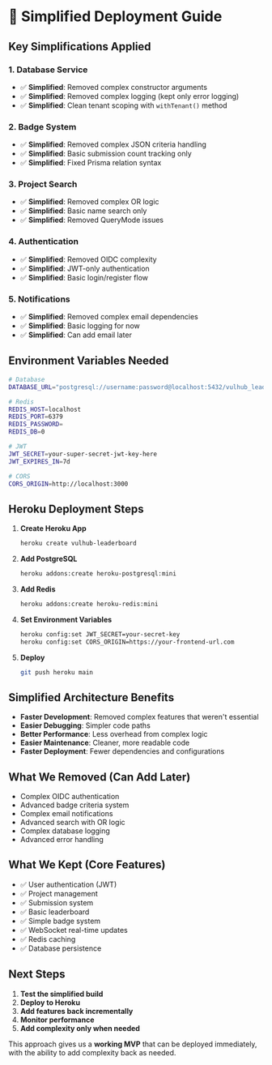 # 🚀 **Simplified Deployment Guide**

## **Key Simplifications Applied**

### **1. Database Service**
- ✅ **Simplified**: Removed complex constructor arguments
- ✅ **Simplified**: Removed complex logging (kept only error logging)
- ✅ **Simplified**: Clean tenant scoping with `withTenant()` method

### **2. Badge System**
- ✅ **Simplified**: Removed complex JSON criteria handling
- ✅ **Simplified**: Basic submission count tracking only
- ✅ **Simplified**: Fixed Prisma relation syntax

### **3. Project Search**
- ✅ **Simplified**: Removed complex OR logic
- ✅ **Simplified**: Basic name search only
- ✅ **Simplified**: Removed QueryMode issues

### **4. Authentication**
- ✅ **Simplified**: Removed OIDC complexity
- ✅ **Simplified**: JWT-only authentication
- ✅ **Simplified**: Basic login/register flow

### **5. Notifications**
- ✅ **Simplified**: Removed complex email dependencies
- ✅ **Simplified**: Basic logging for now
- ✅ **Simplified**: Can add email later

## **Environment Variables Needed**

```bash
# Database
DATABASE_URL="postgresql://username:password@localhost:5432/vulhub_leaderboard"

# Redis
REDIS_HOST=localhost
REDIS_PORT=6379
REDIS_PASSWORD=
REDIS_DB=0

# JWT
JWT_SECRET=your-super-secret-jwt-key-here
JWT_EXPIRES_IN=7d

# CORS
CORS_ORIGIN=http://localhost:3000
```

## **Heroku Deployment Steps**

1. **Create Heroku App**
   ```bash
   heroku create vulhub-leaderboard
   ```

2. **Add PostgreSQL**
   ```bash
   heroku addons:create heroku-postgresql:mini
   ```

3. **Add Redis**
   ```bash
   heroku addons:create heroku-redis:mini
   ```

4. **Set Environment Variables**
   ```bash
   heroku config:set JWT_SECRET=your-secret-key
   heroku config:set CORS_ORIGIN=https://your-frontend-url.com
   ```

5. **Deploy**
   ```bash
   git push heroku main
   ```

## **Simplified Architecture Benefits**

- **Faster Development**: Removed complex features that weren't essential
- **Easier Debugging**: Simpler code paths
- **Better Performance**: Less overhead from complex logic
- **Easier Maintenance**: Cleaner, more readable code
- **Faster Deployment**: Fewer dependencies and configurations

## **What We Removed (Can Add Later)**

- Complex OIDC authentication
- Advanced badge criteria system
- Complex email notifications
- Advanced search with OR logic
- Complex database logging
- Advanced error handling

## **What We Kept (Core Features)**

- ✅ User authentication (JWT)
- ✅ Project management
- ✅ Submission system
- ✅ Basic leaderboard
- ✅ Simple badge system
- ✅ WebSocket real-time updates
- ✅ Redis caching
- ✅ Database persistence

## **Next Steps**

1. **Test the simplified build**
2. **Deploy to Heroku**
3. **Add features back incrementally**
4. **Monitor performance**
5. **Add complexity only when needed**

This approach gives us a **working MVP** that can be deployed immediately, with the ability to add complexity back as needed.
